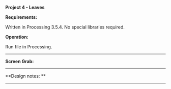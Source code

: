 **Project 4 - Leaves**

**Requirements:**

Written in Processing 3.5.4. No special libraries required.

**Operation:**

Run file in Processing.

---

**Screen Grab:**

---

**Design notes: **

---

